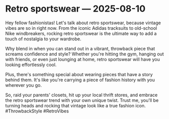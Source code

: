 # Retro sportswear — 2025-08-10

Hey fellow fashionistas! Let's talk about retro sportswear, because vintage vibes are so in right now. From the iconic Adidas tracksuits to old-school Nike windbreakers, rocking retro sportswear is the ultimate way to add a touch of nostalgia to your wardrobe.

Why blend in when you can stand out in a vibrant, throwback piece that screams confidence and style? Whether you're hitting the gym, hanging out with friends, or even just lounging at home, retro sportswear will have you looking effortlessly cool.

Plus, there's something special about wearing pieces that have a story behind them. It's like you're carrying a piece of fashion history with you wherever you go.

So, raid your parents' closets, hit up your local thrift stores, and embrace the retro sportswear trend with your own unique twist. Trust me, you'll be turning heads and rocking that vintage look like a true fashion icon. #ThrowbackStyle #RetroVibes